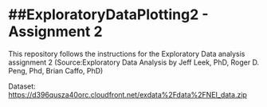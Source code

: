 ##ExploratoryDataPlotting2 - Assignment 2
========================

This repository follows the instructions for the Exploratory Data analysis assignment 2 
(Source:Exploratory Data Analysis by Jeff Leek, PhD, Roger D. Peng, Phd, Brian Caffo, PhD)

Dataset: https://d396qusza40orc.cloudfront.net/exdata%2Fdata%2FNEI_data.zip
